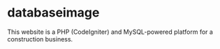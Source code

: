 # databaseimage
This website is a PHP (CodeIgniter) and MySQL-powered platform for a construction business.
